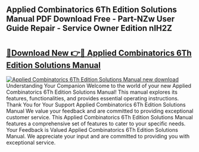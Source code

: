 ## Applied Combinatorics 6Th Edition Solutions Manual PDF Download Free - Part-NZw User Guide Repair - Service Owner Edition nIH2Z

# <h2><a href="http://bc40909.oget.top/?id=Applied+Combinatorics+6Th+Edition+Solutions+Manual">🔗Download New 👉🔴 Applied Combinatorics 6Th Edition Solutions Manual</a></h2>

[![Applied Combinatorics 6Th Edition Solutions Manual new download](https://i.imgur.com/5g1atiW.png)](http://bc40909.oget.top/?id=Applied+Combinatorics+6Th+Edition+Solutions+Manual)
Understanding Your Companion Welcome to the world of your new Applied Combinatorics 6Th Edition Solutions Manual! This manual explores its features, functionalities, and provides essential operating instructions. Thank You for Your Support Applied Combinatorics 6Th Edition Solutions Manual We value your feedback and are committed to providing exceptional customer service. This Applied Combinatorics 6Th Edition Solutions Manual features a comprehensive set of features to cater to your specific needs. Your Feedback is Valued Applied Combinatorics 6Th Edition Solutions Manual. We appreciate your input and are committed to providing you with exceptional service.
